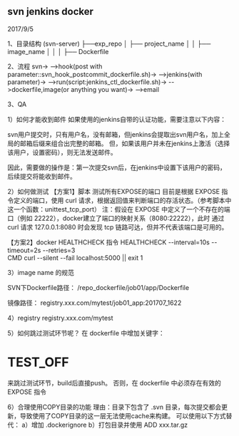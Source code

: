 svn jenkins docker
------
2017/9/5

1、目录结构
(svn-server)
├──exp_repo
│   ├── project_name
│   │   ├── image_name
│   │   │   ├── Dockerfile



2、流程
svn->
	-->hook(post with parameter::svn_hook_postcommit_dockerfile.sh)->
		-->jenkins(with parameter)->
			-->run(script:jenkins_ctl_dockerfile.sh)->
				-->dockerfile,image(or anything you want)->
                    -->email
      
      
3、QA
 
1）如何才能收到邮件
如果使用的jenkins自带的认证功能，需要注意以下内容：

svn用户提交时，只有用户名，没有邮箱，但jenkins会提取出svn用户名，加上全局的邮箱后缀来组合出完整的邮箱。
但，如果该用户并未在jenkins上激活（选择该用户，设置密码），则无法发送邮件。
 
因此，需要做的操作是：第一次提交svn后，在jenkins中设置下该用户的密码，后续提交将能收到邮件。
 

 
2）如何做测试
【方案1】脚本
测试所有EXPOSE的端口
目前是根据 EXPOSE 指令定义的端口，使用 curl 请求，根据返回值来判断端口的存活状态。（参考脚本中这一个函数：unittest_tcp_port）
注：假设在 EXPOSE 中定义了一个不存在的端口（例如 22222），docker建立了端口的映射关系（8080:22222），此时 通过 curl 请求 127.0.0.1:8080 时会发现 tcp 链路可达，但并不代表该端口是可用的。

 
【方案2】docker HEALTHCHECK  指令
HEALTHCHECK --interval=10s --timeout=2s --retries=3 \
  CMD curl --silent --fail localhost:5000 || exit 1
 
 
3）image name 的规范

SVN下Dockerfile路径：
/repo_dockerfile/job01/app/Dockerfile

镜像路径：
registry.xxx.com/mytest/job01_app:201707_1622


 
4）registry
registry.xxx.com/mytest


 
5）如何跳过测试环节呢？
在 dockerfile 中增加关键字：
# TEST_OFF
来跳过测试环节，build后直接push。
否则，在 dockerfile 中必须存在有效的 EXPOSE 指令


 
6）合理使用COPY目录的功能
理由：目录下包含了 .svn 目录，每次提交都会更新，导致使用了COPY目录的这一层无法使用cache来构建。
可以使用以下方式替代：
a）增加 .dockerignore
b）打包目录并使用 ADD xxx.tar.gz


